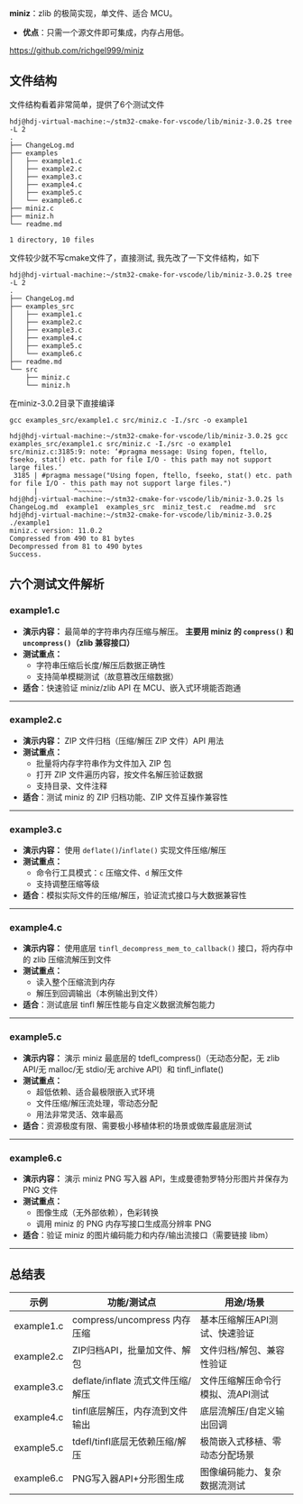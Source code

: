 **miniz**：zlib 的极简实现，单文件、适合 MCU。

- **优点**：只需一个源文件即可集成，内存占用低。

https://github.com/richgel999/miniz

## 文件结构

文件结构看着非常简单，提供了6个测试文件

```
hdj@hdj-virtual-machine:~/stm32-cmake-for-vscode/lib/miniz-3.0.2$ tree -L 2
.
├── ChangeLog.md
├── examples
│   ├── example1.c
│   ├── example2.c
│   ├── example3.c
│   ├── example4.c
│   ├── example5.c
│   └── example6.c
├── miniz.c
├── miniz.h
└── readme.md

1 directory, 10 files
```

文件较少就不写cmake文件了，直接测试, 我先改了一下文件结构，如下

```
hdj@hdj-virtual-machine:~/stm32-cmake-for-vscode/lib/miniz-3.0.2$ tree -L 2
.
├── ChangeLog.md
├── examples_src
│   ├── example1.c
│   ├── example2.c
│   ├── example3.c
│   ├── example4.c
│   ├── example5.c
│   └── example6.c
├── readme.md
└── src
    ├── miniz.c
    └── miniz.h
```

在miniz-3.0.2目录下直接编译

```
gcc examples_src/example1.c src/miniz.c -I./src -o example1
```



```
hdj@hdj-virtual-machine:~/stm32-cmake-for-vscode/lib/miniz-3.0.2$ gcc examples_src/example1.c src/miniz.c -I./src -o example1
src/miniz.c:3185:9: note: ‘#pragma message: Using fopen, ftello, fseeko, stat() etc. path for file I/O - this path may not support large files.’
 3185 | #pragma message("Using fopen, ftello, fseeko, stat() etc. path for file I/O - this path may not support large files.")
      |         ^~~~~~~
hdj@hdj-virtual-machine:~/stm32-cmake-for-vscode/lib/miniz-3.0.2$ ls
ChangeLog.md  example1  examples_src  miniz_test.c  readme.md  src
hdj@hdj-virtual-machine:~/stm32-cmake-for-vscode/lib/miniz-3.0.2$ ./example1
miniz.c version: 11.0.2
Compressed from 490 to 81 bytes
Decompressed from 81 to 490 bytes
Success.

```



## 六个测试文件解析

### **example1.c**

- **演示内容：**
   最简单的字符串内存压缩与解压。
   **主要用 miniz 的 `compress()` 和 `uncompress()`（zlib 兼容接口）**
- **测试重点：**
  - 字符串压缩后长度/解压后数据正确性
  - 支持简单模糊测试（故意篡改压缩数据）
- **适合**：快速验证 miniz/zlib API 在 MCU、嵌入式环境能否跑通

------

### **example2.c**

- **演示内容：**
   ZIP 文件归档（压缩/解压 ZIP 文件）API 用法
- **测试重点：**
  - 批量将内存字符串作为文件加入 ZIP 包
  - 打开 ZIP 文件遍历内容，按文件名解压验证数据
  - 支持目录、文件注释
- **适合**：测试 miniz 的 ZIP 归档功能、ZIP 文件互操作兼容性

------

### **example3.c**

- **演示内容：**
   使用 `deflate()`/`inflate()` 实现文件压缩/解压
- **测试重点：**
  - 命令行工具模式：`c` 压缩文件、`d` 解压文件
  - 支持调整压缩等级
- **适合**：模拟实际文件的压缩/解压，验证流式接口与大数据兼容性

------

### **example4.c**

- **演示内容：**
   使用底层 `tinfl_decompress_mem_to_callback()` 接口，将内存中的 zlib 压缩流解压到文件
- **测试重点：**
  - 读入整个压缩流到内存
  - 解压到回调输出（本例输出到文件）
- **适合**：测试底层 tinfl 解压性能与自定义数据流解包能力

------

### **example5.c**

- **演示内容：**
   演示 miniz 最底层的 tdefl_compress()（无动态分配，无 zlib API/无 malloc/无 stdio/无 archive API）和 tinfl_inflate()
- **测试重点：**
  - 超低依赖、适合最极限嵌入式环境
  - 文件压缩/解压流处理，零动态分配
  - 用法非常灵活、效率最高
- **适合**：资源极度有限、需要极小移植体积的场景或做库最底层测试

------

### **example6.c**

- **演示内容：**
   演示 miniz PNG 写入器 API，生成曼德勃罗特分形图片并保存为 PNG 文件
- **测试重点：**
  - 图像生成（无外部依赖），色彩转换
  - 调用 miniz 的 PNG 内存写接口生成高分辨率 PNG
- **适合**：验证 miniz 的图片编码能力和内存/输出流接口（需要链接 libm）

------

## **总结表**

| 示例       | 功能/测试点                       | 用途/场景                         |
| ---------- | --------------------------------- | --------------------------------- |
| example1.c | compress/uncompress 内存压缩      | 基本压缩解压API测试、快速验证     |
| example2.c | ZIP归档API，批量加文件、解包      | 文件归档/解包、兼容性验证         |
| example3.c | deflate/inflate 流式文件压缩/解压 | 文件压缩解压命令行模拟、流API测试 |
| example4.c | tinfl底层解压，内存流到文件输出   | 底层流解压/自定义输出回调         |
| example5.c | tdefl/tinfl底层无依赖压缩/解压    | 极简嵌入式移植、零动态分配场景    |
| example6.c | PNG写入器API+分形图生成           | 图像编码能力、复杂数据流测试      |

